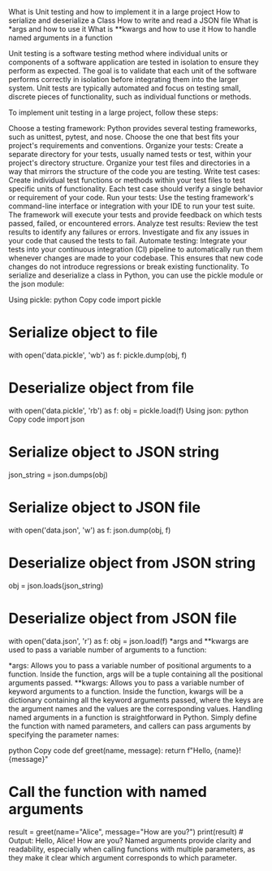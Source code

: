 What is Unit testing and how to implement it in a large project
How to serialize and deserialize a Class
How to write and read a JSON file
What is *args and how to use it
What is **kwargs and how to use it
How to handle named arguments in a function


Unit testing is a software testing method where individual units or components of a software application are tested in isolation to ensure they perform as expected. The goal is to validate that each unit of the software performs correctly in isolation before integrating them into the larger system. Unit tests are typically automated and focus on testing small, discrete pieces of functionality, such as individual functions or methods.

To implement unit testing in a large project, follow these steps:

Choose a testing framework: Python provides several testing frameworks, such as unittest, pytest, and nose. Choose the one that best fits your project's requirements and conventions.
Organize your tests: Create a separate directory for your tests, usually named tests or test, within your project's directory structure. Organize your test files and directories in a way that mirrors the structure of the code you are testing.
Write test cases: Create individual test functions or methods within your test files to test specific units of functionality. Each test case should verify a single behavior or requirement of your code.
Run your tests: Use the testing framework's command-line interface or integration with your IDE to run your test suite. The framework will execute your tests and provide feedback on which tests passed, failed, or encountered errors.
Analyze test results: Review the test results to identify any failures or errors. Investigate and fix any issues in your code that caused the tests to fail.
Automate testing: Integrate your tests into your continuous integration (CI) pipeline to automatically run them whenever changes are made to your codebase. This ensures that new code changes do not introduce regressions or break existing functionality.
To serialize and deserialize a class in Python, you can use the pickle module or the json module:

Using pickle:
python
Copy code
import pickle

# Serialize object to file
with open('data.pickle', 'wb') as f:
    pickle.dump(obj, f)

# Deserialize object from file
with open('data.pickle', 'rb') as f:
    obj = pickle.load(f)
Using json:
python
Copy code
import json

# Serialize object to JSON string
json_string = json.dumps(obj)

# Serialize object to JSON file
with open('data.json', 'w') as f:
    json.dump(obj, f)

# Deserialize object from JSON string
obj = json.loads(json_string)

# Deserialize object from JSON file
with open('data.json', 'r') as f:
    obj = json.load(f)
*args and **kwargs are used to pass a variable number of arguments to a function:

*args: Allows you to pass a variable number of positional arguments to a function. Inside the function, args will be a tuple containing all the positional arguments passed.
**kwargs: Allows you to pass a variable number of keyword arguments to a function. Inside the function, kwargs will be a dictionary containing all the keyword arguments passed, where the keys are the argument names and the values are the corresponding values.
Handling named arguments in a function is straightforward in Python. Simply define the function with named parameters, and callers can pass arguments by specifying the parameter names:

python
Copy code
def greet(name, message):
    return f"Hello, {name}! {message}"

# Call the function with named arguments
result = greet(name="Alice", message="How are you?")
print(result)  # Output: Hello, Alice! How are you?
Named arguments provide clarity and readability, especially when calling functions with multiple parameters, as they make it clear which argument corresponds to which parameter.
